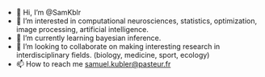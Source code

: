 - 👋 Hi, I’m @SamKblr
- 👀 I’m interested in computational neurosciences, statistics, optimization, image processing, artificial intelligence.
- 🌱 I’m currently learning bayesian inference.
- 💞️ I’m looking to collaborate on making interesting research in interdisciplinary fields. (biology, medicine, sport, ecology)
- 📫 How to reach me samuel.kubler@pasteur.fr

<!---
SamKblr/SamKblr is a ✨ special ✨ repository because its `README.md` (this file) appears on your GitHub profile.
You can click the Preview link to take a look at your changes.
--->
